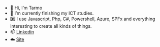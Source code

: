 - 👋 Hi, I’m Tarmo
- 🌱 I’m currently finishing my ICT studies.
- #️⃣ I use Javascript, Php, C#, Powershell, Azure, SPFx and everything interesting to create all kinds of things. 
- 📫 [Linkedin](https://linkedin.com/in/urrio)
- ☁️ [Site](https://urrio.fi)


